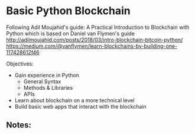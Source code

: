 # Basic Python Blockchain

Following Adil Moujahid's guide: A Practical Introduction to Blockchain with Python which is based on Daniel van Flymen's guide
http://adilmoujahid.com/posts/2018/03/intro-blockchain-bitcoin-python/
https://medium.com/@vanflymen/learn-blockchains-by-building-one-117428612f46
    
Objectives:
- Gain experience in Python
  - General Syntax
  - Methods & Libraries 
  - APIs
- Learn about blockchain on a more technical level
- Build basic web apps that interact with the blockchain

Notes:
-  
